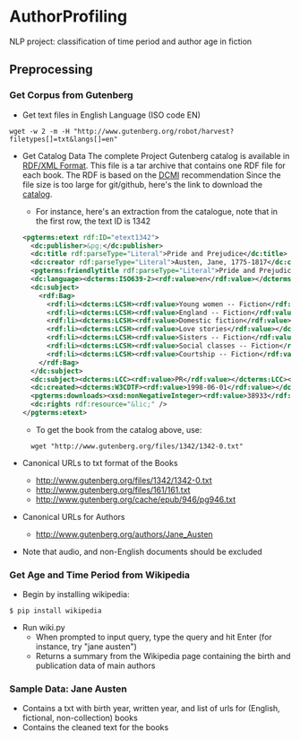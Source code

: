 # AuthorProfiling
NLP project: classification of time period and author age in fiction

## Preprocessing

### Get Corpus from Gutenberg
- Get text files in English Language (ISO code EN)
```shell
wget -w 2 -m -H "http://www.gutenberg.org/robot/harvest?filetypes[]=txt&langs[]=en"
```

- Get Catalog Data
The complete Project Gutenberg catalog is available in [RDF/XML Format](https://www.w3.org/RDF/).
This file is a tar archive that contains one RDF file for each book. The RDF is based on the [DCMI](http://dublincore.org/documents/dc-rdf/) recommendation
Since the file size is too large for git/github, here's the link to download the [catalog](https://www.gutenberg.org/wiki/Gutenberg:Feeds).

  - For instance, here's an extraction from the catalogue, note that in the first row, the text ID is 1342
  ```xml
  <pgterms:etext rdf:ID="etext1342">
    <dc:publisher>&pg;</dc:publisher>
    <dc:title rdf:parseType="Literal">Pride and Prejudice</dc:title>
    <dc:creator rdf:parseType="Literal">Austen, Jane, 1775-1817</dc:creator>
    <pgterms:friendlytitle rdf:parseType="Literal">Pride and Prejudice by Jane Austen</pgterms:friendlytitle>
    <dc:language><dcterms:ISO639-2><rdf:value>en</rdf:value></dcterms:ISO639-2></dc:language>
    <dc:subject>
      <rdf:Bag>
        <rdf:li><dcterms:LCSH><rdf:value>Young women -- Fiction</rdf:value></dcterms:LCSH></rdf:li>
        <rdf:li><dcterms:LCSH><rdf:value>England -- Fiction</rdf:value></dcterms:LCSH></rdf:li>
        <rdf:li><dcterms:LCSH><rdf:value>Domestic fiction</rdf:value></dcterms:LCSH></rdf:li>
        <rdf:li><dcterms:LCSH><rdf:value>Love stories</rdf:value></dcterms:LCSH></rdf:li>
        <rdf:li><dcterms:LCSH><rdf:value>Sisters -- Fiction</rdf:value></dcterms:LCSH></rdf:li>
        <rdf:li><dcterms:LCSH><rdf:value>Social classes -- Fiction</rdf:value></dcterms:LCSH></rdf:li>
        <rdf:li><dcterms:LCSH><rdf:value>Courtship -- Fiction</rdf:value></dcterms:LCSH></rdf:li>
      </rdf:Bag>
    </dc:subject>
    <dc:subject><dcterms:LCC><rdf:value>PR</rdf:value></dcterms:LCC></dc:subject>
    <dc:created><dcterms:W3CDTF><rdf:value>1998-06-01</rdf:value></dcterms:W3CDTF></dc:created>
    <pgterms:downloads><xsd:nonNegativeInteger><rdf:value>38933</rdf:value></xsd:nonNegativeInteger></pgterms:downloads>
    <dc:rights rdf:resource="&lic;" />
  </pgterms:etext>
  ```

  - To get the book from the catalog above, use:
  ```shell
    wget "http://www.gutenberg.org/files/1342/1342-0.txt"
  ```

- Canonical URLs to txt format of the Books
  - http://www.gutenberg.org/files/1342/1342-0.txt
  - http://www.gutenberg.org/files/161/161.txt
  - http://www.gutenberg.org/cache/epub/946/pg946.txt
- Canonical URLs for Authors
  - http://www.gutenberg.org/authors/Jane_Austen
- Note that audio, and non-English documents should be excluded

### Get Age and Time Period from Wikipedia
- Begin by installing wikipedia:
```
$ pip install wikipedia
```

- Run wiki.py
  - When prompted to input query, type the query and hit Enter (for instance, try "jane austen")
  - Returns a summary from the Wikipedia page containing the birth and publication data of main authors

### Sample Data: Jane Austen
- Contains a txt with birth year, written year, and list of urls for (English, fictional, non-collection) books
- Contains the cleaned text for the books
